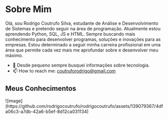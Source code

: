 <h1>Sobre Mim</h1>
<p>Olá, sou Rodrigo Coutrufo Silva, estudante de Análise e Desenvolvimento de Sistemas e pretendo seguir na área de programação. Atualmente estou aprendendo Python, SQL, JS e HTML. Sempre buscando mais conhecimento para desenvolver programas, soluções e inovações para as empresas. Estou determinado a seguir minha carreira profissional em uma área que permite cada vez mais me aprofundar sobre e desenvolver meu máximo.</p>

- 🔭 Desde pequeno sempre busquei informações sobre tecnologia.
- 📫 How to reach me: coutruforodrigo@gmail.com
  
<h2><b>Meus Conhecimentos</b></h2>
![image](https://github.com/rodrigocoutrufo/rodrigocoutrufo/assets/139079367/4dfa06c3-a7db-42a6-b5ef-8d12ca031134) 


